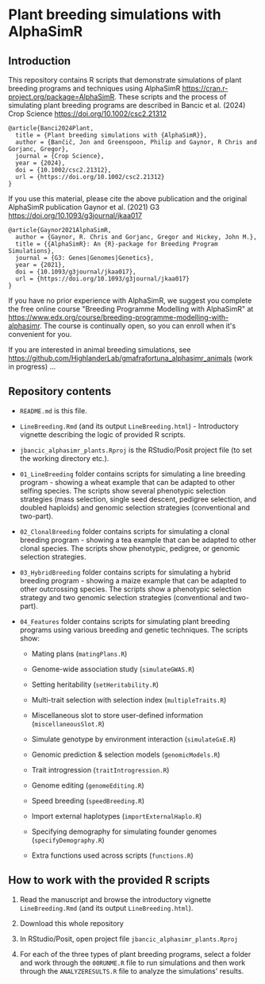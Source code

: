 # Plant breeding simulations with AlphaSimR

## Introduction

This repository contains R scripts that demonstrate simulations of plant breeding programs and techniques using AlphaSimR https://cran.r-project.org/package=AlphaSimR. These scripts and the process of simulating plant breeding programs are described in Bancic et al. (2024) Crop Science https://doi.org/10.1002/csc2.21312

    @article{Banci2024Plant,
      title = {Plant breeding simulations with {AlphaSimR}},
      author = {Bančič, Jon and Greenspoon, Philip and Gaynor, R Chris and Gorjanc, Gregor},
      journal = {Crop Science},
      year = {2024},
      doi = {10.1002/csc2.21312},
      url = {https://doi.org/10.1002/csc2.21312}
    }

If you use this material, please cite the above publication and the original AlphaSimR publication Gaynor et al. (2021) G3 https://doi.org/10.1093/g3journal/jkaa017

    @article{Gaynor2021AlphaSimR,
      author = {Gaynor, R. Chris and Gorjanc, Gregor and Hickey, John M.},
      title = {{AlphaSimR}: An {R}-package for Breeding Program Simulations},
      journal = {G3: Genes|Genomes|Genetics},
      year = {2021},
      doi = {10.1093/g3journal/jkaa017},
      url = {https://doi.org/10.1093/g3journal/jkaa017}
    }

If you have no prior experience with AlphaSimR, we suggest you complete the free online course "Breeding Programme Modelling with AlphaSimR" at https://www.edx.org/course/breeding-programme-modelling-with-alphasimr. The course is continually open, so you can enroll when it's convenient for you.

If you are interested in animal breeding simulations, see https://github.com/HighlanderLab/gmafrafortuna_alphasimr_animals (work in progress) ...

## Repository contents

  * `README.md` is this file.

  * `LineBreeding.Rmd` (and its output `LineBreeding.html`) - Introductory vignette describing the logic of provided R scripts. 

  * `jbancic_alphasimr_plants.Rproj` is the RStudio/Posit project file (to set the working directory etc.).

  * `01_LineBreeding` folder contains scripts for simulating a line breeding program - showing a wheat example that can be adapted to other selfing species. The scripts show several phenotypic selection strategies (mass selection, single seed descent, pedigree selection, and doubled haploids) and genomic selection strategies (conventional and two-part).

  * `02_ClonalBreeding` folder contains scripts for simulating a clonal breeding program - showing a tea example that can be adapted to other clonal species. The scripts show phenotypic, pedigree, or genomic selection strategies.

  * `03_HybridBreeding` folder contains scripts for simulating a hybrid breeding program - showing a maize example that can be adapted to other outcrossing species. The scripts show a phenotypic selection strategy and two genomic selection strategies (conventional and two-part).

  * `04_Features` folder contains scripts for simulating plant breeding programs using various breeding and genetic techniques. The scripts show:
  
    * Mating plans (`matingPlans.R`)

    * Genome-wide association study (`simulateGWAS.R`)

    * Setting heritability (`setHeritability.R`)

    * Multi-trait selection with selection index (`multipleTraits.R`)
   
    * Miscellaneous slot to store user-defined information (`miscellaneousSlot.R`)
   
    * Simulate genotype by environment interaction (`simulateGxE.R`)
   
    * Genomic prediction & selection models (`genomicModels.R`) 

    * Trait introgression (`traitIntrogression.R`)
  
    * Genome editing (`genomeEditing.R`)
    
    * Speed breeding (`speedBreeding.R`)
    
    * Import external haplotypes (`importExternalHaplo.R`)
    
    * Specifying demography for simulating founder genomes (`specifyDemography.R`)
    
    * Extra functions used across scripts (`functions.R`)

## How to work with the provided R scripts

  1) Read the manuscript and browse the introductory vignette `LineBreeding.Rmd` (and its output `LineBreeding.html`).

  1) Download this whole repository
  
  2) In RStudio/Posit, open project file `jbancic_alphasimr_plants.Rproj`
  
  3) For each of the three types of plant breeding programs, select a folder
     and work through the `00RUNME.R` file to run simulations and then work through
     the `ANALYZERESULTS.R` file to analyze the simulations' results.
